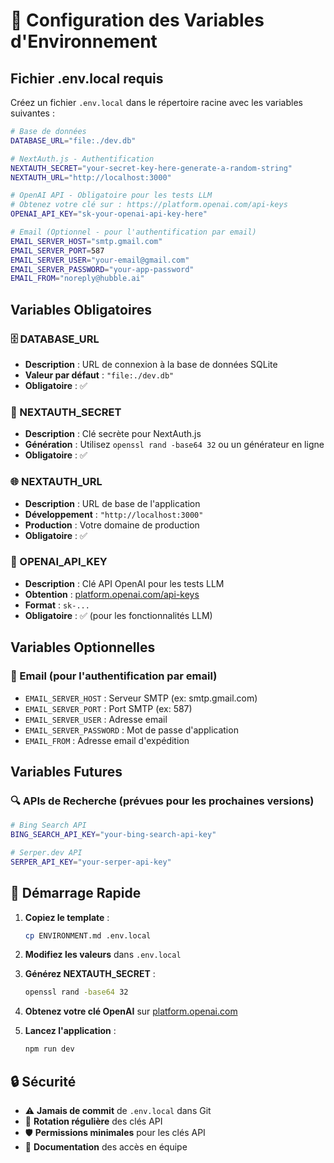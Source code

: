 # 🔧 Configuration des Variables d'Environnement

## Fichier .env.local requis

Créez un fichier `.env.local` dans le répertoire racine avec les variables suivantes :

```bash
# Base de données
DATABASE_URL="file:./dev.db"

# NextAuth.js - Authentification
NEXTAUTH_SECRET="your-secret-key-here-generate-a-random-string"
NEXTAUTH_URL="http://localhost:3000"

# OpenAI API - Obligatoire pour les tests LLM
# Obtenez votre clé sur : https://platform.openai.com/api-keys
OPENAI_API_KEY="sk-your-openai-api-key-here"

# Email (Optionnel - pour l'authentification par email)
EMAIL_SERVER_HOST="smtp.gmail.com"
EMAIL_SERVER_PORT=587
EMAIL_SERVER_USER="your-email@gmail.com"
EMAIL_SERVER_PASSWORD="your-app-password"
EMAIL_FROM="noreply@hubble.ai"
```

## Variables Obligatoires

### 🗄️ DATABASE_URL
- **Description** : URL de connexion à la base de données SQLite
- **Valeur par défaut** : `"file:./dev.db"`
- **Obligatoire** : ✅

### 🔐 NEXTAUTH_SECRET
- **Description** : Clé secrète pour NextAuth.js
- **Génération** : Utilisez `openssl rand -base64 32` ou un générateur en ligne
- **Obligatoire** : ✅

### 🌐 NEXTAUTH_URL
- **Description** : URL de base de l'application
- **Développement** : `"http://localhost:3000"`
- **Production** : Votre domaine de production
- **Obligatoire** : ✅

### 🤖 OPENAI_API_KEY
- **Description** : Clé API OpenAI pour les tests LLM
- **Obtention** : [platform.openai.com/api-keys](https://platform.openai.com/api-keys)
- **Format** : `sk-...`
- **Obligatoire** : ✅ (pour les fonctionnalités LLM)

## Variables Optionnelles

### 📧 Email (pour l'authentification par email)
- `EMAIL_SERVER_HOST` : Serveur SMTP (ex: smtp.gmail.com)
- `EMAIL_SERVER_PORT` : Port SMTP (ex: 587)
- `EMAIL_SERVER_USER` : Adresse email
- `EMAIL_SERVER_PASSWORD` : Mot de passe d'application
- `EMAIL_FROM` : Adresse email d'expédition

## Variables Futures

### 🔍 APIs de Recherche (prévues pour les prochaines versions)
```bash
# Bing Search API
BING_SEARCH_API_KEY="your-bing-search-api-key"

# Serper.dev API
SERPER_API_KEY="your-serper-api-key"
```

## 🚀 Démarrage Rapide

1. **Copiez le template** :
   ```bash
   cp ENVIRONMENT.md .env.local
   ```

2. **Modifiez les valeurs** dans `.env.local`

3. **Générez NEXTAUTH_SECRET** :
   ```bash
   openssl rand -base64 32
   ```

4. **Obtenez votre clé OpenAI** sur [platform.openai.com](https://platform.openai.com/api-keys)

5. **Lancez l'application** :
   ```bash
   npm run dev
   ```

## 🔒 Sécurité

- ⚠️ **Jamais de commit** de `.env.local` dans Git
- 🔄 **Rotation régulière** des clés API
- 🛡️ **Permissions minimales** pour les clés API
- 📝 **Documentation** des accès en équipe 
